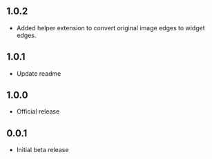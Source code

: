 ## 1.0.2

* Added helper extension to convert original image edges to widget edges.

## 1.0.1

* Update readme

## 1.0.0

* Official release

## 0.0.1

* Initial beta release
